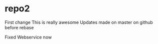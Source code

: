 # repo2
First change
This is really awesome
Updates made on master on github before rebase

Fixed Webservice now

